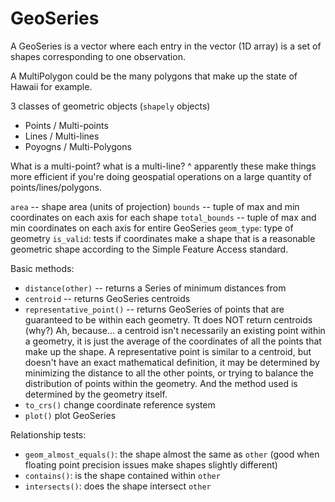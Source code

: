 # GeoSeries
A GeoSeries is a vector where each entry in the vector (1D array) is a set of shapes 
corresponding to one observation.

A MultiPolygon could be the many polygons that make up the state of Hawaii for example.

3 classes of geometric objects (`shapely` objects)
* Points / Multi-points
* Lines / Multi-lines
* Poyogns / Multi-Polygons

What is a multi-point?
what is a multi-line?
^ apparently these make things more efficient if you're doing geospatial 
operations on a large quantity of points/lines/polygons.

`area` -- shape area (units of projection)
`bounds` -- tuple of max and min coordinates on each axis for each shape
`total_bounds` -- tuple of max and min coordinates on each axis for entire GeoSeries
`geom_type`: type of geometry
`is_valid`: tests if coordinates make a shape that is a reasonable geometric 
shape according to the Simple Feature Access standard.

Basic methods:
- `distance(other)` -- returns a Series of minimum distances from 
- `centroid` -- returns GeoSeries centroids 
- `representative_point()` -- returns GeoSeries of points that are guaranteed to be within each geometry. Tt does NOT return centroids (why?)
Ah, because... a centroid isn't necessarily an existing point within a geometry, it is just the average of the coordinates of all the points that make up the shape.
A representative point is similar to a centroid, but doesn't have an exact mathematical definition, it may be determined by minimizing the distance to all the other points, or trying to balance the distribution of points within the geometry. And the method used is determined by the geometry itself.
- `to_crs()` change coordinate reference system
- `plot()` plot GeoSeries

Relationship tests:
- `geom_almost_equals()`: the shape almost the same as `other` (good when floating point precision issues make shapes slightly different)
- `contains()`: is the shape contained within `other`
- `intersects()`: does the shape intersect `other`



